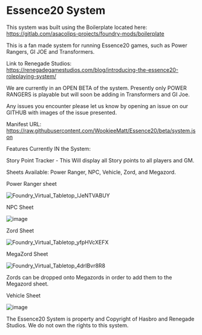 # Essence20 System

This system was built using the Boilerplate located here: https://gitlab.com/asacolips-projects/foundry-mods/boilerplate

This is a fan made system for running Essence20 games, such as Power Rangers, GI JOE and Transformers.

Link to Renegade Studios: https://renegadegamestudios.com/blog/introducing-the-essence20-roleplaying-system/

We are currently in an OPEN BETA of the system. Presently only POWER RANGERS is playable but will soon be adding in Transformers and GI Joe. 

Any issues you encounter please let us know by opening an issue on our GITHUB with images of the issue presented. 

Manifest URL: https://raw.githubusercontent.com/WookieeMatt/Essence20/beta/system.json

Features Currently IN the System:

Story Point Tracker - This Will display all Story points to all players and GM.

Sheets Available: Power Ranger, NPC, Vehicle, Zord, and Megazord. 

Power Ranger sheet

![Foundry_Virtual_Tabletop_lJeNTVABUY](https://user-images.githubusercontent.com/28365506/187991855-8a4869b4-22f9-4d52-9fa7-36ca144b04ab.gif)

NPC Sheet

![image](https://user-images.githubusercontent.com/28365506/187992037-7f4a868b-cf2c-4331-b562-d07e02577a9e.png)

Zord Sheet

![Foundry_Virtual_Tabletop_yfpHVcXEFX](https://user-images.githubusercontent.com/28365506/187992212-152004b7-95c5-479e-8176-69588b4c4794.gif)

MegaZord Sheet

![Foundry_Virtual_Tabletop_4drIBvr8R8](https://user-images.githubusercontent.com/28365506/187992346-c3ee843d-a829-41e7-b83c-73b7b641aa92.gif)

Zords can be dropped onto Megazords in order to add them to the Megazord sheet. 

Vehicle Sheet

![image](https://user-images.githubusercontent.com/28365506/187992497-ef0218f4-189d-4c49-a912-bc203261325b.png)


The Essence20 System is property and Copyright of Hasbro and Renegade Studios. We do not own the rights to this system. 
